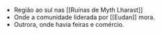 - Região ao sul nas [[Ruínas de Myth Lharast]]
- Onde a comunidade liderada por [[Eudan]] mora.
- Outrora, onde havia feiras e comércio.